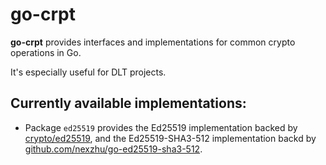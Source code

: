 # go-crpt

**go-crpt** provides interfaces and implementations for common crypto operations in Go.

It's especially useful for DLT projects.

## Currently available implementations:

- Package `ed25519` provides the Ed25519 implementation backed by
  [crypto/ed25519](https://pkg.go.dev/crypto/ed25519), and the Ed25519-SHA3-512 implementation backd
  by [github.com/nexzhu/go-ed25519-sha3-512](https://pkg.go.dev/github.com/nexzhu/go-ed25519-sha3-512).
